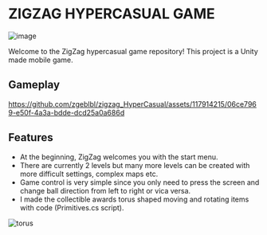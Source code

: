 # ZIGZAG HYPERCASUAL GAME

![image](https://github.com/zgeblbl/zigzag_HyperCasual/assets/117914215/83c211c0-1b5b-4e79-9f7d-d5df6e2f6cfb)

Welcome to the ZigZag hypercasual game repository! This project is a Unity made mobile game.

## Gameplay
https://github.com/zgeblbl/zigzag_HyperCasual/assets/117914215/06ce7969-e50f-4a3a-bdde-dcd25a0a686d



## Features

- At the beginning, ZigZag welcomes you with the start menu.
- There are currently 2 levels but many more levels can be created with more difficult settings, complex maps etc.
- Game control is very simple since you only need to press the screen and change ball direction from left to right or vica versa.
- I made the collectible awards torus shaped moving and rotating items with code (Primitives.cs script).
  
![torus](https://github.com/zgeblbl/zigzag_HyperCasual/assets/117914215/a246475f-1a83-4254-8f84-a485849ba017)

